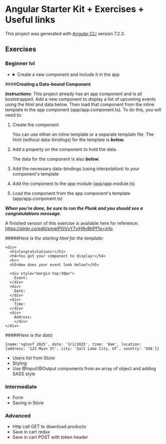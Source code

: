# Angular Starter Kit + Exercises + Useful links

This project was generated with [Angular CLI](https://github.com/angular/angular-cli) version 7.2.3.

## Exercises 
### Beginner lvl
  - <details><summary>Create a new component and include it in the app</summary>
   ####**Creating a Data-bound Component**

  **_Instructions_**: This project already has an app component and is all bootstrapped. Add a new 
  component to display a list of upcoming events using the html and data below. Then load that 
  component from the inline template in the app component (app/app.component.ts). To do this, 
  you will need to:

  1. Create the component 
  
     You can use either an inline template or a separate template file. The html (without 
     data-bindings) for the template is **_below_**.
     
  1. Add a property on the component to hold the data. 
  
     The data for the component is also **_below_**.
  
  1. Add the necessary data-bindings (using interpolation) to your component's template
  
  1. Add the component to the app module (app/app.module.ts)
  
  1. Load the component from the app component's template (app/app.component.ts)

  **_When you're done, be sure to run the Plunk and you should see a congratulations message._**
  
  A finished version of this exercise is available here for reference: https://plnkr.co/edit/smwlP0iVvY7vjH9vBhPf?p=info

#####_Here is the starting html for the template:_
```
<div>
  <h1>Congratulations!</h1>
  <h4>You got your component to display!</h4>
  <hr>
  <h5>How does your event look below?</h5>
  
  <div style="margin-top:30px">
    Event:
  </div>
  <div>
    Date:
  </div>
  <div>
    Time:
  </div>
  <div>
    Address:
    </div>
</div>
```

#####_Here is the data:_
```
{name:'ngConf 2025', date: '3/1/2025', time: '8am', location: {address: '123 Main St', city: 'Salt Lake City, UT', country: 'USA'}}
```
</details>


 - Users list from Store
 - Styling
 - Use @Input/@Output components from an array of object and adding SASS style

### Intermediate
 - Form
 - Saving in Store


### Advanced

 - Http call GET to download products
 - Save in cart redux
 - Save in cart POST with token header
